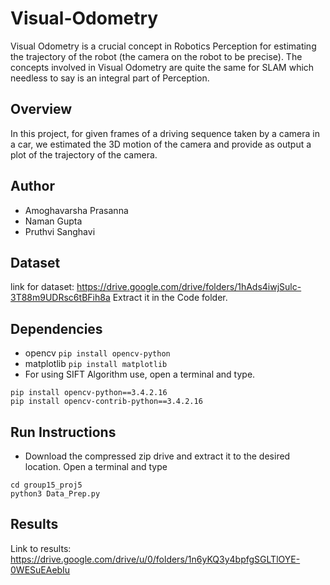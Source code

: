 # Visual-Odometry
Visual Odometry is a crucial concept in Robotics Perception for estimating the trajectory of the robot (the camera on the robot to be precise). The concepts involved in Visual Odometry are quite the same for SLAM which needless to say is an integral part of Perception.

## Overview
In this project, for given frames of a driving sequence taken by a camera in a car, we estimated the 3D motion of the camera and provide as output a plot of the trajectory of the camera.

## Author
- Amoghavarsha Prasanna
- Naman Gupta 
- Pruthvi Sanghavi

## Dataset
link for dataset: https://drive.google.com/drive/folders/1hAds4iwjSulc-3T88m9UDRsc6tBFih8a
Extract it in the Code folder.

## Dependencies
- opencv ```pip install opencv-python```
- matplotlib ```pip install matplotlib```
- For using SIFT Algorithm use, open a terminal and type.
```
pip install opencv-python==3.4.2.16
pip install opencv-contrib-python==3.4.2.16
```

## Run Instructions
- Download the compressed zip drive and extract it to the desired location. Open a terminal and type
```
cd group15_proj5
python3 Data_Prep.py
```

## Results
Link to results: https://drive.google.com/drive/u/0/folders/1n6yKQ3y4bpfgSGLTlOYE-0WESuEAebIu
